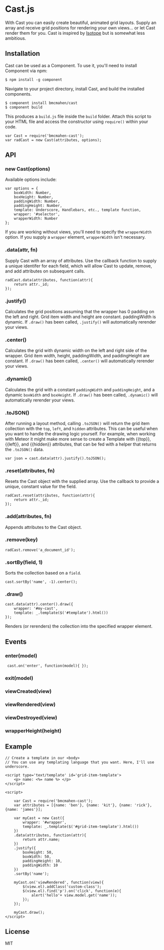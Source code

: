 
# Cast.js

With Cast you can easily create beautiful, animated grid layouts. Supply an array and receive grid positions for rendering your own views... or let Cast render them for you. Cast is inspired by [Isotope](https://github.com/desandro/isotope) but is somewhat less ambitious.

## Installation

Cast can be used as a Component. To use it, you'll need to install Component via npm:

	$ npm install -g component

Navigate to your project directory, install Cast, and build the installed components.

	$ component install bmcmahen/cast
	$ component build

This produces a `build.js` file inside the `build` folder. Attach this script to your HTML file and access the constructor using `require()` within your code.

	var Cast = require('bmcmahen-cast');
	var radCast = new Cast(attributes, options);


## API

### new Cast(options)

Available options include:

	var options = {
		boxWidth: Number,
		boxHeight: Number,
		paddingWidth: Number,
		paddingHeight: Number,
		template: Underscore, Handlebars, etc., template function,
		wrapper: '#selector',
		wrapperWidth: Number
	};

If you are working without views, you'll need to specify the `wrapperWidth` option. If you supply a `wrapper` element, `wrapperWidth` isn't necessary.

### .data(attr, fn)

Supply Cast with an array of attributes. Use the callback function to supply a unique identifer for each field, which will allow Cast to update, remove, and add attributes on subsequent calls.

	radCast.data(attributes, function(attr){
		return attr._id;
	});

### .justify()

Calculates the grid positions assuming that the wrapper has 0 padding on the left and right. Grid item width and height are constant. paddingWidth is dynamic. If `.draw()` has been called, `.justify()` will automatically rerender your views.

### .center()

Calculates the grid with dynamic width on the left and right side of the wrapper. Grid item width, height, paddingWidth, and paddingHeight are constant. If `.draw()` has been called, `.center()` will automatically rerender your views.

### .dynamic()

Calculates the grid with a constant `paddingWidth` and `paddingHeight`, and a dynamic `boxWidth` and `boxHeight`. If `.draw()` has been called, `.dynamic()` will automatically rerender your views.

### .toJSON()

After running a layout method, calling `.toJSON()` will return the grid item collection with the `top`, `left`, and `hidden` attributes. This can be useful when you want to handle the drawing logic yourself. For example, when working with Meteor it might make more sense to create a Template with {{top}}, {{left}}, and {{hidden}} attributes, that can be fed with a helper that returns the `.toJSON()` data.

	var json = cast.data(attr).justify().toJSON();

### .reset(attributes, fn)

Resets the Cast object with the supplied array. Use the callback to provide a unique, constant value for the field.

	radCast.reset(attributes, function(attr){
		return attr._id;
	});

### .add(attributes, fn)

Appends attributes to the Cast object.

### .remove(key)

	radCast.remove('a_document_id');

### .sortBy(field, 1)

Sorts the collection based on a `field`.

	cast.sortBy('name', -1).center();

### .draw()

	cast.data(attr).center().draw({
		wrapper: '#my-cast',
		template: _.template($('#template').html())
	});

Renders (or rerenders) the collection into the specified wrapper element.

## Events

### enter(model)

	 cast.on('enter', function(model){ });

### exit(model)
### viewCreated(view)
### viewRendered(view)
### viewDestroyed(view)
### wrapperHeight(height)

## Example

	// Create a template in our <body>
	// You can use any templating language that you want. Here, I'll use underscore.

	<script type='text/template' id='grid-item-template'>
		<p> name: <%= name %> </p>
	</script>

	<script>

		var Cast = require('bmcmahen-cast');
		var attributes = [{name: 'ben'}, {name: 'kit'}, {name: 'rick'}, {name: 'james'}];

		var myCast = new Cast({
			wrapper: '#wrapper',
			template: _.template($('#grid-item-template').html())
		})
		.data(attributes, function(attr){
			return attr.name;
		})
		.justify({
			boxHeight: 50,
			boxWidth: 50,
			paddingHeight: 10,
			paddingWidth: 10
		})
		.sortBy('name');

		myCast.on('viewRendered', function(view){
			$(view.el).addClass('custom-class');
			$(view.el).find('p').on('click', function(e){
				alert('hello'+ view.model.get('name'));
			});
		});

		myCast.draw();
	</script>

## License

  MIT
